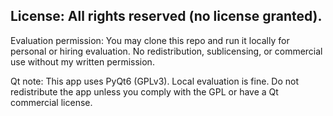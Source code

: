 ## License: All rights reserved (no license granted).

Evaluation permission:
You may clone this repo and run it locally for personal or hiring evaluation.
No redistribution, sublicensing, or commercial use without my written permission.

Qt note:
This app uses PyQt6 (GPLv3). Local evaluation is fine. Do not redistribute the app
unless you comply with the GPL or have a Qt commercial license.
